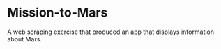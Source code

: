 # Mission-to-Mars

A web scraping exercise that produced an app that displays information about Mars.
